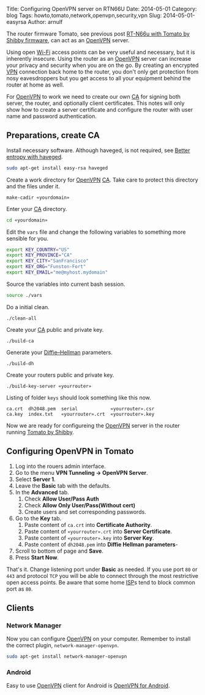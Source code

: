 Title: Configuring OpenVPN server on RTN66U
Date: 2014-05-01
Category: blog
Tags: howto,tomato,network,openvpn,security,vpn
Slug: 2014-05-01-easyrsa
Author: arnulf

The router firmware Tomato, see previous post [RT-N66u with Tomato by Shibby firmware](2014-04-17-tomato), can act as an [OpenVPN] server.

Using open [Wi-Fi] access points can be very useful and necessary, but it is inherently insecure. Using the router as an [OpenVPN] server can increase your privacy and security when you are on the go. By creating an encrypted [VPN] connection back home to the router, you don't only get protection from nosy eavesdroppers but you get access to all your equipment behind the router at home as well.

For [OpenVPN] to work we need to create our own [CA] for signing both server, the router, and optionally client certificates. This notes will only show how to create a server certificate and configure the router with user name and password authentication.

## Preparations, create CA

Install necessary software. Although haveged, is not required, see [Better entropy with haveged](2014-04-29-haveged).

```bash
sudo apt-get install easy-rsa haveged
```

Create a work directory for [OpenVPN] [CA]. Take care to protect this directory and the files under it. 

```
make-cadir «yourdomain»
```

Enter your [CA] directory.

```bash
cd «yourdomain»
```

Edit the `vars` file and change the following variables to something more sensible for you.

```bash
export KEY_COUNTRY="US"
export KEY_PROVINCE="CA"
export KEY_CITY="SanFrancisco"
export KEY_ORG="Funston-Fort"
export KEY_EMAIL="me@myhost.mydomain"
```

Source the variables into current bash session.

```bash
source ./vars
```

Do a initial clean.

```
./clean-all 
```

Create your [CA] public and private key.

```
./build-ca
```

Generate your [Diffie–Hellman] parameters.

```
./build-dh
```

Create your routers public and private key.

```
./build-key-server «yourrouter»
```

Listing of folder `keys` should look something like this now.

    ca.crt  dh2048.pem  serial            «yourrouter».csr
    ca.key  index.txt   «yourrouter».crt  «yourrouter».key

Now we are ready for configureing the [OpenVPN] server in the router running [Tomato by Shibby].

## Configuring OpenVPN in Tomato 

1. Log into the rouers admin interface.
2. Go to the menu **VPN Tunneling → OpenVPN Server**.
3. Select **Server 1**.
4. Leave the **Basic** tab with the defaults.
5. In the **Advanced** tab.  
    1. Check **Allow User/Pass Auth**
    2. Check **Allow Only User/Pass(Without cert)**
    3. Create users and set corresponding passwords.
6. Go to the **Key** tab.
    1. Paste content of `ca.crt` into **Certificate Authority**.
    2. Paste content of `«yourrouter».crt` into **Server Certificate**.
    3. Paste content of `«yourrouter».key` into **Server Key**.
    4. Paste content of `dh2048.pem` into **Diffie Hellman parameters**- 
7. Scroll to bottom of page and **Save**.
8. Press **Start Now**.

That's it. Change listening port under **Basic** as needed. If you use port `80` or `443` and protocol `TCP` you will be able to connect through the most restrictive open access points. Be aware that some home [ISP]s tend to block common port as `80`.

## Clients

### Network Manager

Now you can configure [OpenVPN] on your computer. Remember to install the correct plugin, `network-manager-openvpn`.

```bash
sudo apt-get install network-manager-openvpn
```
### Android

Easy to use [OpenVPN] client for Android is [OpenVPN for Android](https://play.google.com/store/apps/details?id=de.blinkt.openvpn).



[CA]: https://en.wikipedia.org/wiki/Certificate_authority "Certificate Authority"
[OpenVPN]: https://en.wikipedia.org/wiki/OpenVPN "OpenVPN"
[Wi-Fi]: https://en.wikipedia.org/wiki/Wifi "Wi-Fi"
[VPN]: https://en.wikipedia.org/wiki/Vpn "Virtual Private Network"
[Diffie–Hellman]: https://en.wikipedia.org/wiki/Diffie-Helmann "Diffie–Hellman key exchange"
[Tomato by Shibby]:  http://tomato.groov.pl
[ISP]: https://en.wikipedia.org/wiki/Internet_Service_Provider "Internet Servicev Provider"
